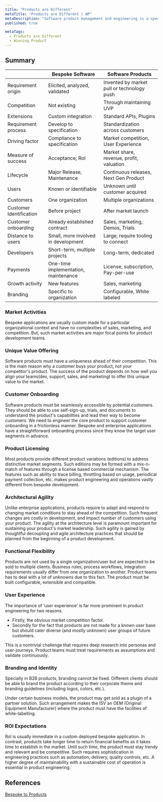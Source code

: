 ```yaml
---
title: "Products are Different"
metaTitle: "Products are Different | WP"
metaDescription: "Software product management and engineering is a specialty which differs from enterprise or bespoke applications development. Let's take a look at these differences in detail."
published: true

metaTags:
  - Products are Different
  - Winning Product
---
```


## Summary

|                         | Bespoke Software                     | Software Products                          |
| ----------------------- | ------------------------------------ | ------------------------------------------ |
| Requirement origin      | Elicited, analyzed, validated        | Invented by market pull or technology push |
| Competition             | Not existing                         | Through maintaining UVP                    |
| Extensions              | Custom integration                   | Standard APIs, Plugins                     |
| Requirement process     | Develop to specification             | Standardization across customers           |
| Driving factor          | Compliance to specification          | Market competition, User Experience        |
| Measure of success      | Acceptance, RoI                      | Market share, revenue, profit, valuation   |
| Lifecycle               | Major Release, Maintenance           | Continuous releases, Next Gen Product      |
| Users                   | Known or identifiable                | Unknown until customer acquired            |
| Customers               | One organization                     | Multiple organizations                     |
| Customer Identification | Before project                       | After market launch                        |
| Customer onboarding     | Already established contract         | Sales, marketing, Demos, Trials            |
| Distance to users       | Small, more involved in development  | Large, require tooling to connect          |
| Developers              | Short-term, multiple projects        | Long-term, dedicated                       |
| Payments                | One-time implementation, maintenance | License, subscription, Pay-per-use         |
| Growth activity         | New features                         | Sales, marketing                           |
| Branding                | Specific to organization             | Configurable, White labeled                |

### Market Activities

Bespoke applications are usually custom made for a particular organizational context and have no complexities of sales, marketing, and competition. But, such market activities are major focal points for product development teams.

### Unique Value Offering

Software products must have a uniqueness ahead of their competition. This is the main reason why a customer buys your product, not your competitor's product. The success of the product depends on how well you align your teams(dev, support, sales, and marketing) to offer this unique value to the market.

### Customer Onboarding

Software products must be seamlessly accessible by potential customers. They should be able to use self-sign-up, trials, and documents to understand the product's capabilities and lead their way to become customers. We need to engineer the core product to support customer onboarding in a frictionless manner. Bespoke and enterprise applications have a straightforward onboarding process since they know the target user segments in advance.

### Product Licensing

Most products provide different product variations (editions) to address distinctive market segments. Such editions may be formed with a mix-n-match of features through a license based commercial mechanism. The features such as ability to trace billing, throttling based on usage, periodical payment collection, etc. makes product engineering and operations vastly different from bespoke development.

### Architectural Agility

Unlike enterprise applications, products require to adapt and respond to changing market conditions to stay ahead of the competition. Such frequent changes are costly in development, and impact number of customers using your product. The agility at the architecture level is paramount important for sustaining your product's market leadership. Such agility is gained by thoughtful decoupling and agile architecture practices that should be planned from the beginning of a product development.

### Functional Flexibility

Products are not used by a single organization/user but are expected to be sold to multiple clients. Business rules, process workflows, integration requirements usually differ from one organization to another. Product teams has to deal with a lot of unknowns due to this fact. The product must be built configurable, extensible and compatible.

### User Experience

The importance of ‘user experience’ is far more prominent in product engineering for two reasons.

- Firstly, the obvious market competition factor.
- Secondly for the fact that products are not made for a known user base but should cater diverse (and mostly unknown) user groups of future customers.

This is a nontrivial challenge that requires deep research into personas and user-journeys. Product teams must treat requirements as assumptions and validate continuously.

### Branding and Identity

Specially in B2B products, branding cannot be fixed. Different clients should be able to brand the product according to their corporate theme and branding guidelines (including logos, colors, etc.).

Under certain business models, the product may get sold as a plugin of a partner solution. Such arrangement makes the ISV an OEM (Original Equipment Manufacturer) where the product must have the facilities of white-labelling.

### ROI Expectations

RoI is usually immediate in a custom deployed bespoke application. In contrast, products take longer time to return financial benefits as it takes time to establish in the market. Until such time, the product must stay trendy and relevant and be competitive. Such requires sophistication in engineering practices such as automation, delivery, quality controls, etc. A higher degree of maintainability with a sustainable cost of operation is essential in product engineering.

## References

[Bespoke to Products](https://www.researchgate.net/publication/268372220_Productization_The_process_of_transforming_from_customer-specific_software_development_to_product_software_development)
